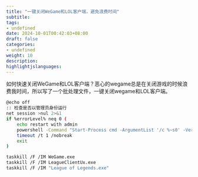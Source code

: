 ```yaml
---
title: "一键关闭WeGame和LOL客户端，避免浪费时间"
subtitle:
tags: 
- undefined
date: 2024-10-01T00:42:03+08:00
draft: false
categories: 
- undefined
weight: 10
description:
highlightjslanguages:
---
```


如何快速关闭WeGame和LOL客户端？恶心的wegame总是在关闭游戏的时候浪费我时间，所以写了一个批处理文件，一键关闭wegame和LOL客户端。

<!--more-->

```bash
@echo off
:: 检查是否以管理员身份运行
net session >nul 2>&1
if %errorLevel% neq 0 (
    echo restart with admin    
    powershell -Command "Start-Process cmd -ArgumentList '/c %~s0' -Verb RunAs"
    timeout /t 1 /nobreak
    exit
)

taskkill /F /IM WeGame.exe
taskkill /F /IM LeagueClientUx.exe
taskkill /F /IM "League of Legends.exe"
```